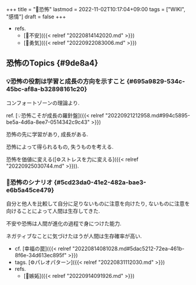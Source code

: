 +++
title = "📝恐怖"
lastmod = 2022-11-02T10:17:04+09:00
tags = ["WIKI", "感情"]
draft = false
+++

-   refs.
    -   [📝不安]({{< relref "20220814142020.md" >}})
    -   [📝勇気]({{< relref "20220922083006.md" >}})


## 恐怖のTopics {#9de8a4}


### 💡恐怖の役割は学習と成長の方向を示すこと {#695a9829-534c-45bc-af8a-b32898161c20}

コンフォートゾーンの理論より.

ref. [💡恐怖こそが成長の羅針盤]({{< relref "20220921212958.md#994c5895-be5a-4d6a-8ee7-0514342c9c43" >}})

恐怖の先に学習があり, 成長がある.

恐怖によって得られるもの, 失うものを考える.

恐怖を価値に変える([⚙ストレスを力に変える]({{< relref "20220925030744.md" >}})).


### 📝恐怖のシナリオ {#5cd23da0-41e2-482a-bae3-e6b5a45ce479}

自分と他人を比較して自分に足りないものに注意を向けたり, ないものに注意を向けることによって人間は生存してきた.

不安や恐怖は人間が進化の過程で身につけた能力.

ネガティブなことに気づけたほうが人間は生存確率が高い.

-   cf. [幸福の罠]({{< relref "20220814081028.md#5dac5212-72ea-461b-8f6e-34d613ec895f" >}})
-   tags. [⚙パレオパターン]({{< relref "20220831112030.md" >}})
-   refs.
    -   [📝嫉妬]({{< relref "20220914091926.md" >}})
